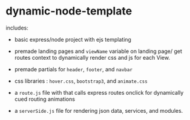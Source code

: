 # dynamic-node-template

includes:

- basic express/node project with ejs templating

- premade landing pages and `viewName` variable on landing page/ get routes context to dynamically render css and js for each View.

- premade partials for `header`, `footer`, and `navbar`

- css libraries : `hover.css`, `bootstrap3`, and `animate.css`

- a `route.js` file with that calls express routes onclick for dynamically cued routing animations

- a `serverSide.js` file for rendering json data, services, and modules.


